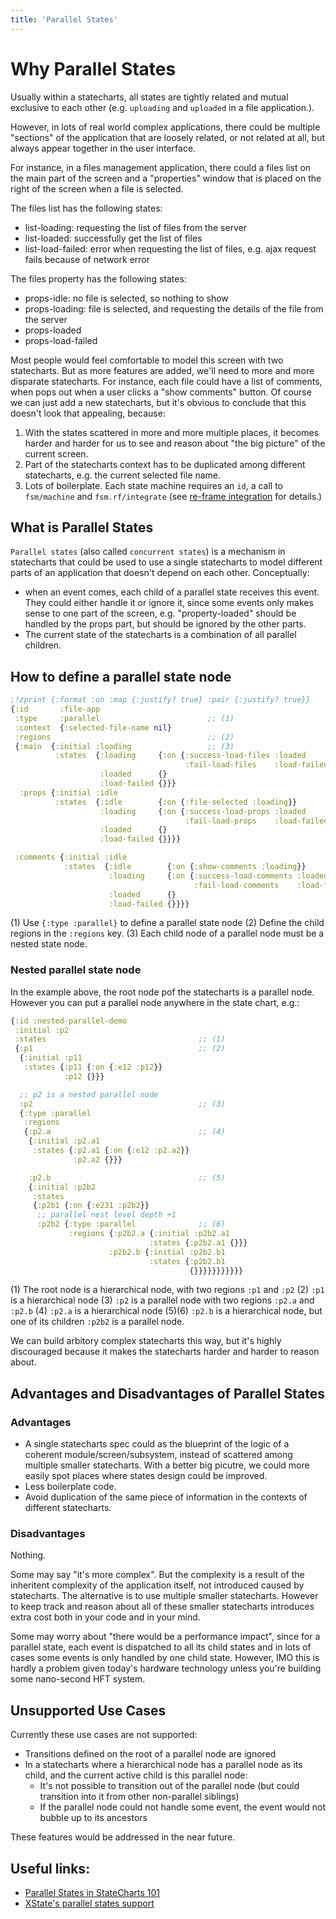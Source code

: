 ```yaml
---
title: 'Parallel States'
---
```


# Why Parallel States

Usually within a statecharts, all states are tightly related and mutual
exclusive to each other (e.g. `uploading` and `uploaded` in a file
application.).

However, in lots of real world complex applications, there could be multiple
"sections" of the application that are loosely related, or not related at all,
but always appear together in the user interface.

For instance, in a files management application, there could a files list on the
main part of the screen and a "properties" window that is placed on the right of
the screen when a file is selected.

The files list has the following states:

- list-loading: requesting the list of files from the server
- list-loaded: successfully get the list of files
- list-load-failed: error when requesting the list of files, e.g. ajax request
  fails because of network error

The files property has the following states:

- props-idle: no file is selected, so nothing to show
- props-loading: file is selected, and requesting the details of the file from
  the server
- props-loaded
- props-load-failed

Most people would feel comfortable to model this screen with two statecharts.
But as more features are added, we'll need to more and more disparate
statecharts. For instance, each file could have a list of comments, when pops
out when a user clicks a "show comments" button. Of course we can just add a new
statecharts, but it's obvious to conclude that this doesn't look that appealing,
because:

1. With the states scattered in more and more multiple places, it becomes harder
   and harder for us to see and reason about "the big picture" of the current
   screen.
2. Part of the statecharts context has to be duplicated among different
   statecharts, e.g. the current selected file name.
3. Lots of boilerplate. Each state machine requires an `id`, a call to
   `fsm/machine` and `fsm.rf/integrate` (see [re-frame integration]() for
   details.)

## What is Parallel States

`Parallel states` (also called `concurrent states`) is a mechanism in
statecharts that could be used to use a single statecharts to model different
parts of an application that doesn't depend on each other. Conceptually:

- when an event comes, each child of a parallel state receives this event. They
  could either handle it or ignore it, since some events only makes sense to one
  part of the screen, e.g. "property-loaded" should be handled by the props
  part, but should be ignored by the other parts.
- The current state of the statecharts is a combination of all parallel
  children.

## How to define a parallel state node

```clojure
;!zprint {:format :on :map {:justify? true} :pair {:justify? true}}
{:id       :file-app
 :type     :parallel                        ;; (1)
 :context  {:selected-file-name nil}
 :regions                                   ;; (2)
 {:main  {:initial :loading                 ;; (3)
          :states  {:loading     {:on {:success-load-files :loaded
                                       :fail-load-files    :load-failed}}
                    :loaded      {}
                    :load-failed {}}}
  :props {:initial :idle
          :states  {:idle        {:on {:file-selected :loading}}
                    :loading     {:on {:success-load-props :loaded
                                       :fail-load-props    :load-failed}}
                    :loaded      {}
                    :load-failed {}}}}

 :comments {:initial :idle
            :states  {:idle        {:on {:show-comments :loading}}
                      :loading     {:on {:success-load-comments :loaded
                                         :fail-load-comments    :load-failed}}
                      :loaded      {}
                      :load-failed {}}}}
```

(1) Use `{:type :parallel}` to define a parallel state node (2) Define the child
regions in the `:regions` key. (3) Each child node of a parallel node must be a
nested state node.

### Nested parallel state node

In the example above, the root node pof the statecharts is a parallel node.
However you can put a parallel node anywhere in the state chart, e.g.:

```clojure
{:id :nested-parallel-demo
 :initial :p2
 :states                                  ;; (1)
 {:p1                                     ;; (2)
  {:initial :p11
   :states {:p11 {:on {:e12 :p12}}
            :p12 {}}}

  ;; p2 is a nested parallel node
  :p2                                     ;; (3)
  {:type :parallel
   :regions
   {:p2.a                                 ;; (4)
    {:initial :p2.a1
     :states {:p2.a1 {:on {:e12 :p2.a2}}
              :p2.a2 {}}}

    :p2.b                                 ;; (5)
    {:initial :p2b2
     :states
     {:p2b1 {:on {:e231 :p2b2}}
      ;; parallel nest level depth +1
      :p2b2 {:type :parallel              ;; (6)
             :regions {:p2b2.a {:initial :p2b2.a1
                               :states {:p2b2.a1 {}}}
                      :p2b2.b {:initial :p2b2.b1
                               :states {:p2b2.b1
                                        {}}}}}}}}}}}
```

(1) The root node is a hierarchical node, with two regions `:p1` and `:p2` (2)
`:p1` is a hierarchical node (3) `:p2` is a parallel node with two regions
`:p2.a` and `:p2.b` (4) `:p2.a` is a hierarchical node (5)(6) `:p2.b` is a
hierarchical node, but one of its children `:p2b2` is a parallel node.

We can build arbitory complex statecharts this way, but it's highly discouraged
because it makes the statecharts harder and harder to reason about.

## Advantages and Disadvantages of Parallel States

### Advantages

- A single statecharts spec could as the blueprint of the logic of a coherent
  module/screen/subsystem, instead of scattered among multiple smaller
  statecharts. With a better big picutre, we could more easily spot places where
  states design could be improved.
- Less boilerplate code.
- Avoid duplication of the same piece of information in the contexts of
  different statecharts.

### Disadvantages

Nothing.

Some may say "it's more complex". But the complexity is a result of the
inheritent complexity of the application itself, not introduced caused by
statecharts. The alternative is to use multiple smaller statecharts. However to
keep track and reason about all of these smaller statecharts introduces extra
cost both in your code and in your mind.

Some may worry about "there would be a performance impact", since for a parallel
state, each event is dispatched to all its child states and in lots of cases
some events is only handled by one child state. However, IMO this is hardly a
problem given today's hardware technology unless you're building some
nano-second HFT system.

## Unsupported Use Cases

Currently these use cases are not supported:

- Transitions defined on the root of a parallel node are ignored
- In a statecharts where a hierarchical node has a parallel node as its child,
  and the current active child is this parallel node:
  - It's not possible to transition out of the parallel node (but could
    transition into it from other non-parallel siblings)
  - If the parallel node could not handle some event, the event would not bubble
    up to its ancestors

These features would be addressed in the near future.

## Useful links:

- [Parallel States in StateCharts 101](https://statecharts.github.io/glossary/parallel-state.html)
- [XState's parallel states support](https://xstate.js.org/docs/guides/parallel.html)

